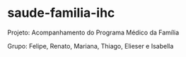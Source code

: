 # saude-familia-ihc

Projeto: Acompanhamento do Programa Médico da Família

Grupo: Felipe, Renato, Mariana, Thiago, Elieser e Isabella
